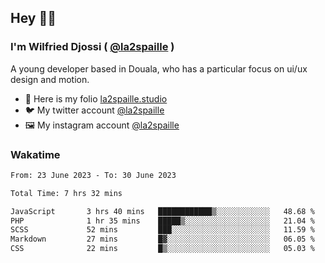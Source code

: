 ## Hey 👋🏾
### I'm Wilfried Djossi ( <a href="https://twitter.com/la2spaille/" target="_blank">@la2spaille</a> )
A young developer based in Douala, who has a particular focus on ui/ux design and motion.

- 🎨 Here is my folio [la2spaille.studio](https://la2spaille.studio/)
- 🐦 My twitter account [@la2spaille](https://twitter.com/la2spaille/)
- 🖼 My instagram account [@la2spaille](https://www.instagram.com/la2spaille/)

### Wakatime
<!--START_SECTION:waka-->

```txt
From: 23 June 2023 - To: 30 June 2023

Total Time: 7 hrs 32 mins

JavaScript       3 hrs 40 mins   ████████████▒░░░░░░░░░░░░   48.68 %
PHP              1 hr 35 mins    █████▒░░░░░░░░░░░░░░░░░░░   21.04 %
SCSS             52 mins         ███░░░░░░░░░░░░░░░░░░░░░░   11.59 %
Markdown         27 mins         █▓░░░░░░░░░░░░░░░░░░░░░░░   06.05 %
CSS              22 mins         █▒░░░░░░░░░░░░░░░░░░░░░░░   05.03 %
```

<!--END_SECTION:waka-->
<!--
**la2spaille/la2spaille** is a ✨ _special_ ✨ repository because its `README.md` (this file) appears on your GitHub profile.

Here are some ideas to get you started:

- 🔭 I’m currently working on ...
- 🌱 I’m currently learning ...
- 👯 I’m looking to collaborate on ...
- 🤔 I’m looking for help with ...
- 💬 Ask me about ...
- 📫 How to reach me: ...
- 😄 Pronouns: ...
- ⚡ Fun fact: ...
-->
